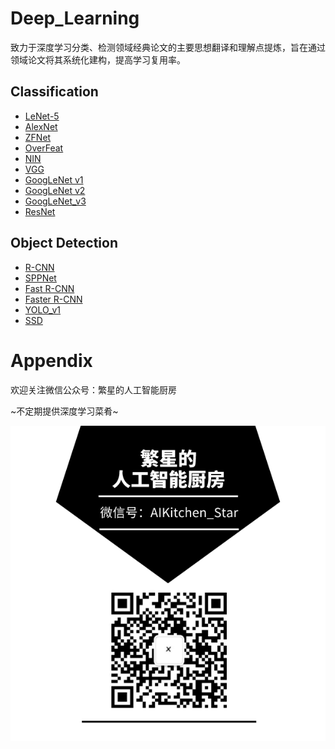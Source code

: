# Deep_Learning
致力于深度学习分类、检测领域经典论文的主要思想翻译和理解点提炼，旨在通过领域论文将其系统化建构，提高学习复用率。



## Classification

* [LeNet-5](/Classification/LeNet-5/LeNet-5.md)
* [AlexNet](/Classification/AlexNet/AlexNet.md)
* [ZFNet](/Classification/ZFNet/ZFNet.md)
* [OverFeat](Classification/OverFeat/OverFeat.md)
* [NIN](Classification/NIN/NIN.md)
* [VGG](/Classification/VGG/VGG.md)
* [GoogLeNet v1](/Classification/GoogLeNet_v1/GoogLeNet_v1.md)
* [GoogLeNet v2](/Classification/GoogLeNet_v2/GoogLeNet_v2.md)
* [GoogLeNet_v3](/Classification/GoogLeNet_v3/GoogLeNet_v3.md)
* [ResNet](/Classification/ResNet/ResNet.md)



## Object Detection

* [R-CNN](/Object_Detection/R-CNN/R-CNN.md)
* [SPPNet](/Object_Detection/SPPNet/SPPNet.md)
* [Fast R-CNN](/Object_Detection/Fast_R-CNN/Fast_R-CNN.md)
* [Faster R-CNN](/Object_Detection/Faster_R-CNN/Faster_R-CNN.md)
* [YOLO_v1](/Object_Detection/YOLO_v1/YOLO_v1.md)
* [SSD](/Object_Detection/SSD/SSD.md)



# Appendix

欢迎关注微信公众号：繁星的人工智能厨房

\~不定期提供深度学习菜肴\~

![微信公众号二维码](images/微信公众号二维码.png)

